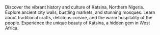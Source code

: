 Discover the vibrant history and culture of Katsina, Northern Nigeria. Explore ancient city walls, bustling markets, and stunning mosques. Learn about traditional crafts, delicious cuisine, and the warm hospitality of the people. Experience the unique beauty of Katsina, a hidden gem in West Africa.
